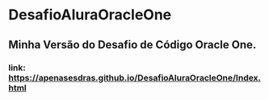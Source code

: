 # DesafioAluraOracleOne

## Minha Versão do Desafio de Código Oracle One.

### link: https://apenasesdras.github.io/DesafioAluraOracleOne/Index.html
